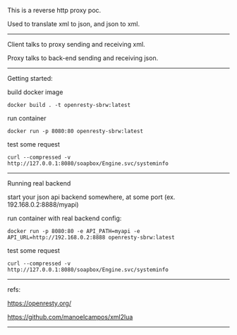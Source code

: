 This is a reverse http proxy poc.

Used to translate xml to json, and json to xml.

---

Client talks to proxy sending and receiving xml.

Proxy talks to back-end sending and receiving json.

---
Getting started:

build docker image

```shell
docker build . -t openresty-sbrw:latest
```

run container
```shell
docker run -p 8080:80 openresty-sbrw:latest
```

test some request
```shell
curl --compressed -v http://127.0.0.1:8080/soapbox/Engine.svc/systeminfo
```

---

Running real backend

start your json api backend somewhere, at some port (ex. 192.168.0.2:8888/myapi)

run container with real backend config:
```shell
docker run -p 8080:80 -e API_PATH=myapi -e API_URL=http://192.168.0.2:8888 openresty-sbrw:latest
```

test some request
```shell
curl --compressed -v http://127.0.0.1:8080/soapbox/Engine.svc/systeminfo
```

---

refs:

https://openresty.org/

https://github.com/manoelcampos/xml2lua

---